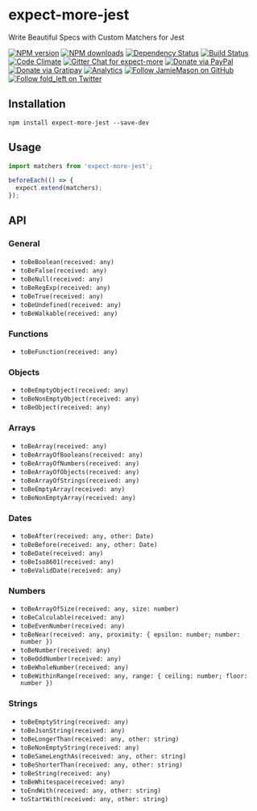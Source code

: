 # expect-more-jest

Write Beautiful Specs with Custom Matchers for Jest

[![NPM version](http://img.shields.io/npm/v/expect-more-jest.svg?style=flat-square)](https://www.npmjs.com/package/expect-more-jest)
[![NPM downloads](http://img.shields.io/npm/dm/expect-more-jest.svg?style=flat-square)](https://www.npmjs.com/package/expect-more-jest)
[![Dependency Status](http://img.shields.io/david/JamieMason/expect-more-jest.svg?style=flat-square)](https://david-dm.org/JamieMason/expect-more-jest)
[![Build Status](http://img.shields.io/travis/JamieMason/expect-more-jest/master.svg?style=flat-square)](https://travis-ci.org/JamieMason/expect-more-jest)
[![Code Climate](https://img.shields.io/codeclimate/github/JamieMason/expect-more.svg?style=flat-square)](https://codeclimate.com/github/JamieMason/expect-more)
[![Gitter Chat for expect-more](https://badges.gitter.im/Join%20Chat.svg)](https://gitter.im/JamieMason/expect-more)
[![Donate via PayPal](https://img.shields.io/badge/donate-paypal-blue.svg)](https://www.paypal.me/foldleft)
[![Donate via Gratipay](https://img.shields.io/gratipay/user/JamieMason.svg)](https://gratipay.com/~JamieMason/)
[![Analytics](https://ga-beacon.appspot.com/UA-45466560-5/expect-more-jest?flat&useReferer)](https://github.com/igrigorik/ga-beacon)
[![Follow JamieMason on GitHub](https://img.shields.io/github/followers/JamieMason.svg?style=social&label=Follow)](https://github.com/JamieMason)
[![Follow fold_left on Twitter](https://img.shields.io/twitter/follow/fold_left.svg?style=social&label=Follow)](https://twitter.com/fold_left)

## Installation

```
npm install expect-more-jest --save-dev
```

## Usage

```js
import matchers from 'expect-more-jest';

beforeEach(() => {
  expect.extend(matchers);
});
```

## API

### General

+ `toBeBoolean(received: any)`
+ `toBeFalse(received: any)`
+ `toBeNull(received: any)`
+ `toBeRegExp(received: any)`
+ `toBeTrue(received: any)`
+ `toBeUndefined(received: any)`
+ `toBeWalkable(received: any)`

### Functions

+ `toBeFunction(received: any)`

### Objects

+ `toBeEmptyObject(received: any)`
+ `toBeNonEmptyObject(received: any)`
+ `toBeObject(received: any)`

### Arrays

+ `toBeArray(received: any)`
+ `toBeArrayOfBooleans(received: any)`
+ `toBeArrayOfNumbers(received: any)`
+ `toBeArrayOfObjects(received: any)`
+ `toBeArrayOfStrings(received: any)`
+ `toBeEmptyArray(received: any)`
+ `toBeNonEmptyArray(received: any)`

### Dates

+ `toBeAfter(received: any, other: Date)`
+ `toBeBefore(received: any, other: Date)`
+ `toBeDate(received: any)`
+ `toBeIso8601(received: any)`
+ `toBeValidDate(received: any)`

### Numbers

+ `toBeArrayOfSize(received: any, size: number)`
+ `toBeCalculable(received: any)`
+ `toBeEvenNumber(received: any)`
+ `toBeNear(received: any, proximity: { epsilon: number; number: number })`
+ `toBeNumber(received: any)`
+ `toBeOddNumber(received: any)`
+ `toBeWholeNumber(received: any)`
+ `toBeWithinRange(received: any, range: { ceiling: number; floor: number })`

### Strings

+ `toBeEmptyString(received: any)`
+ `toBeJsonString(received: any)`
+ `toBeLongerThan(received: any, other: string)`
+ `toBeNonEmptyString(received: any)`
+ `toBeSameLengthAs(received: any, other: string)`
+ `toBeShorterThan(received: any, other: string)`
+ `toBeString(received: any)`
+ `toBeWhitespace(received: any)`
+ `toEndWith(received: any, other: string)`
+ `toStartWith(received: any, other: string)`
